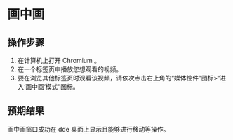 # 画中画

## 操作步骤

1. 在计算机上打开 Chromium 。
2. 在一个标签页中播放您想观看的视频。
3. 要在浏览其他标签页时观看该视频，请依次点击右上角的“媒体控件”图标>“进入‘画中画’模式”图标。

## 预期结果

画中画窗口成功在 dde 桌面上显示且能够进行移动等操作。
